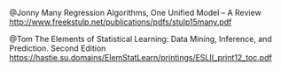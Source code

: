 @Jonny
Many Regression Algorithms, One Unified Model – A Review
http://www.freekstulp.net/publications/pdfs/stulp15many.pdf

@Tom
The Elements of Statistical Learning: Data Mining, Inference, and Prediction.
Second Edition
https://hastie.su.domains/ElemStatLearn/printings/ESLII_print12_toc.pdf
